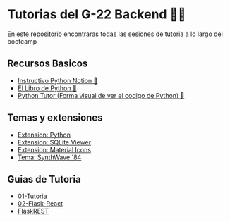 # Tutorias del G-22 Backend 🐍🚀
En este repositorio encontraras todas las sesiones de tutoria a lo largo del bootcamp

## Recursos Basicos
<ul>
<li><a href="https://complete-letter-ea0.notion.site/462dd6ac059e45ae934cd27ac3e0ee9b?v=23ace9c6870c4ebf8c173a0030b40621&pvs=73">Instructivo Python Notion 📖</a> </li>
<li><a href="https://ellibrodepython.com/">El Libro de Python 🐍</a></li>
<li><a href="https://pythontutor.com/python-compiler.html#mode=edit">Python Tutor (Forma visual de ver el codigo de Python) 🚀</a></li>
</ul>

## Temas y extensiones

<ul>
<li><a href="https://marketplace.visualstudio.com/items?itemName=ms-python.python">Extension: Python</a> </li>
<li><a href="https://marketplace.visualstudio.com/items?itemName=qwtel.sqlite-viewer">Extension: SQLite Viewer</a></li>

<li><a href="https://marketplace.visualstudio.com/items?itemName=PKief.material-icon-theme">Extension: Material Icons</a></li>
<li><a href="https://marketplace.visualstudio.com/items?itemName=RobbOwen.synthwave-vscode">Tema: SynthWave '84</a></li>
</ul>

## Guias de Tutoria


<ul>
<li><a href="https://arnoldbgm.github.io/Tutorias-G22/01-Tutoria/">01-Tutoria</a> </li>
<li><a href="https://arnoldbgm.github.io/Tutorias-G22/02-Flask-React/">02-Flask-React</a></li>
<li><a href="https://arnoldbgm.github.io/Tutorias-G22/03-FlaskREST/">FlaskREST</a></li>
</ul>
